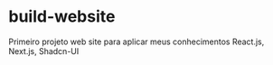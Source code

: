 # build-website
Primeiro projeto web site para aplicar meus conhecimentos React.js, Next.js, Shadcn-UI
